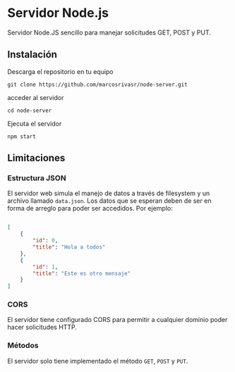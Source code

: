 # Servidor Node.js

Servidor Node.JS sencillo para manejar solicitudes GET, POST y PUT.

## Instalación

Descarga el repositorio en tu equipo

```
git clone https://github.com/marcosrivasr/node-server.git
```

acceder al servidor

```
cd node-server
```

Ejecuta el servidor

```
npm start
```

## Limitaciones

### Estructura JSON

El servidor web simula el manejo de datos a través de filesystem y un archivo llamado `data.json`. Los datos que se esperan deben de ser en forma de arreglo para poder ser accedidos. Por ejemplo:

```json

[
    {
        "id": 0,
        "title": "Hola a todos"
    },
    {
        "id": 1,
        "title": "Este es otro mensaje"
    }
]

```

### CORS

El servidor tiene configurado CORS para permitir a cualquier dominio poder hacer solicitudes HTTP.

### Métodos

El servidor solo tiene implementado el método `GET`, `POST` y `PUT`.